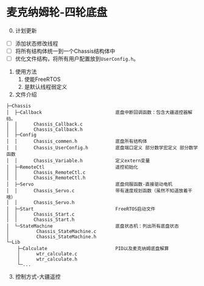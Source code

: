 # 麦克纳姆轮-四轮底盘
0. 计划更新
- [ ] 添加状态修改线程
- [ ] 将所有结构体统一到一个Chassis结构体中
- [ ] 优化文件结构，将所有用户配置放到`UserConfig.h`。

1. 使用方法
	1. 使能FreeRTOS
	2. 是默认线程弱定义
2. 文件介绍
```WTR_CHASSIS\麦克纳姆轮\USERCODE
├─Chassis
│  ├─Callback                           底盘中断回调函数：包含大疆遥控器解码。
│  │      Chassis_Callback.c            
│  │      Chassis_Callback.h
│  ├─Config
│  │      Chassis_commen.h              底盘所有结构体
│  │      Chassis_UserConfig.h          底盘端口定义 部分数学宏定义 部分数学函数
│  │      Chassis_Variable.h            定义extern变量
│  ├─RemoteCtl                          遥控初始化
│  │      Chassis_RemoteCtl.c           
│  │      Chassis_RemoteCtl.h
│  ├─Servo                              底盘伺服函数-直接驱动电机
│  │      Chassis_Servo.c               带有速度规划函数（虽然不知道放着干啥）
│  │      Chassis_Servo.h
│  ├─Start                              FreeRTOS启动文件
│  │      Chassis_Start.c             
│  │      Chassis_Start.h
│  └─StateMachine                       底盘状态机：列出所有底盘状态
│          Chassis_StateMachine.c
│          Chassis_StateMachine.h
└─Lib
    ├─Calculate                         PID以及麦克纳姆底盘解算
    │      wtr_calculate.c
    │      wtr_calculate.h
    └─...
```
3. 控制方式-大疆遥控

